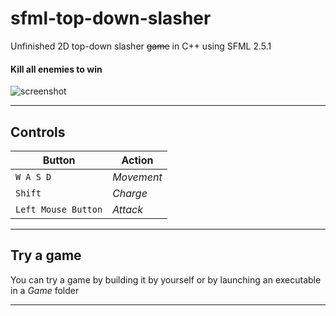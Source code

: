 # sfml-top-down-slasher
Unfinished 2D top-down slasher ~~game~~ in C++ using SFML 2.5.1
#### Kill all enemies to win
![screenshot](https://imgur.com/a/npCSurr)

---

Controls
---
Button | Action
--- | ---
`W A S D` | _Movement_
`Shift` | _Charge_
`Left Mouse Button` | _Attack_

---

Try a game
---
You can try a game by building it by yourself or by launching 
an executable in a *Game* folder

---

